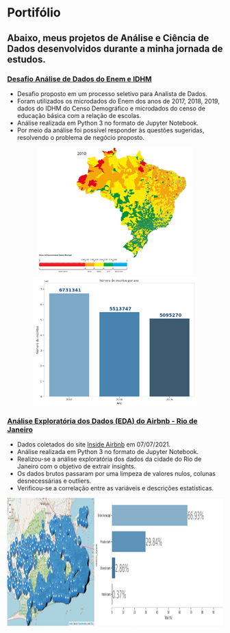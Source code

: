 # Portifólio

## Abaixo, meus projetos de Análise e Ciência de Dados desenvolvidos durante a minha jornada de estudos.

### [Desafio Análise de Dados do Enem e IDHM](https://github.com/thiagosouzadarosa/Portfolio/blob/main/Desafio_An%C3%A1lise_de_Dados_do_ENEM_e_IDH.ipynb)

* Desafio proposto em um processo seletivo para Analista de Dados.
* Foram utilizados os microdados do Enem dos anos de 2017, 2018, 2019, dados do IDHM do Censo Demográfico e microdados do censo de educação básica com a relação de escolas.
* Análise realizada em Python 3 no formato de Jupyter Notebook.
* Por meio da análise foi possível responder às questões sugeridas, resolvendo o problema de negócio proposto.

<p align="center">
  <img src='https://raw.githubusercontent.com/thiagosouzadarosa/Portfolio/main/img/undp-br-mapa-brasileiro-municipios-novo-1-2010.png' height=300px>
  <img src='https://raw.githubusercontent.com/thiagosouzadarosa/Portfolio/main/img/chart.png' height=300px>
  
 </p>

### [Análise Exploratória dos Dados (EDA) do Airbnb - Rio de Janeiro](https://github.com/thiagosouzadarosa/Projects/blob/main/An%C3%A1lise_Explorat%C3%B3ria_dos_Dados_do_Airbnb(Rio_de_Janeiro).ipynb)

* Dados coletados do site [Inside Airbnb](http://insideairbnb.com/get-the-data.html) em 07/07/2021.
* Análise realizada em Python 3 no formato de Jupyter Notebook.
* Realizou-se a análise exploratória dos dados da cidade do Rio de Janeiro com o objetivo de extrair insights.
* Os dados brutos passaram por uma limpeza de valores nulos, colunas desnecessárias e outliers.
* Verificou-se a correlação entre as variáveis e descrições estatísticas.

<p align="center">
  <img src='https://raw.githubusercontent.com/thiagosouzadarosa/Portfolio/main/img/EDA.png' height=300px>
 </p>


